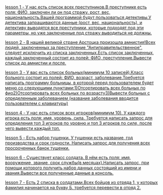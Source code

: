 [lesson 1 - У нас есть список всех преступников.В преступнике есть поля: ФИО, заключен ли он под стражу, рост, вес, национальность.Вашей программой будут пользоваться детективы.У детектива запрашиваются данные (рост, вес, национальность), и детективу выводятся все преступники, которые подходят под эти параметры, но уже заключенные под стражу выводиться не должны.](https://github.com/Garingor/C-Sharp/blob/main/LINQ/lesson1.cs)

[lesson 2 - В нашей великой стране Арстоцка произошла амнистия!Всех людей, заключенных за преступление "Антиправительственное", следует исключить из списка заключенных.Есть список заключенных, каждый заключенный состоит из полей: ФИО, преступление.Вывести список до амнистии и после.](https://github.com/Garingor/C-Sharp/blob/main/LINQ/lesson2.cs)

[lesson 3 - У вас есть список больных(минимум 10 записей).Класс больного состоит из полей: ФИО, возраст, заболевание.Требуется написать программу больницы, в которой перед пользователем будет меню со следующими пунктами:1)Отсортировать всех больных по фио2)Отсортировать всех больных по возрасту3)Вывести больных с определенным заболеванием (название заболевания вводится пользователем с клавиатуры)](https://github.com/Garingor/C-Sharp/blob/main/LINQ/lesson3.cs)

[lesson 4 - У нас есть список всех игроков(минимум 10). У каждого игрока есть поля: имя, уровень, сила. Требуется написать запрос для определения топ 3 игроков по уровню и топ 3 игроков по силе, после чего вывести каждый топ.](https://github.com/Garingor/C-Sharp/blob/main/LINQ/lesson4.cs)

[lesson 5 - Есть набор тушенки. У тушенки есть название, год производства и срок годности. Написать запрос для получения всех просроченных банок тушенки.](https://github.com/Garingor/C-Sharp/blob/main/LINQ/lesson5.cs)

[lesson 6 - Существует класс солдата. В нём есть поля: имя, вооружение, звание, срок службы(в месяцах).Написать запрос, при помощи которого получить набор данных состоящий из имени и звания.Вывести все полученные данные в консоль.](https://github.com/Garingor/C-Sharp/blob/main/LINQ/lesson6.cs)

[lesson 7 - Есть 2 списка в солдатами.Всех бойцов из отряда 1, у которых фамилия начинается на букву Б, требуется перевести в отряд 2.](https://github.com/Garingor/C-Sharp/blob/main/LINQ/lesson7.cs)